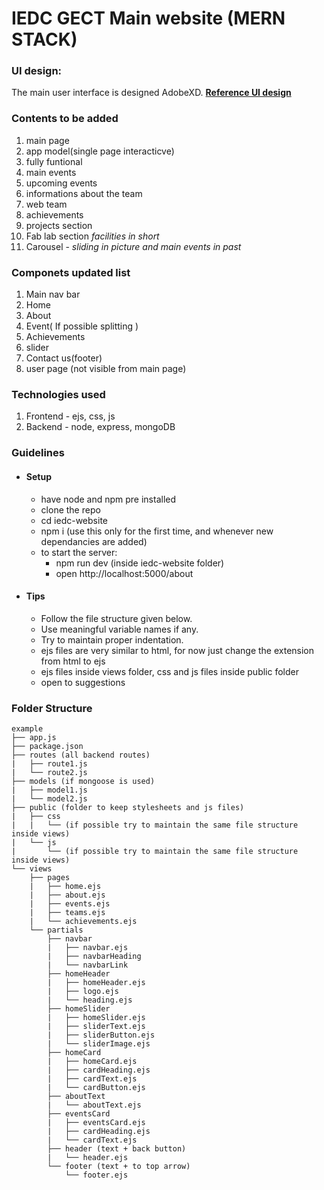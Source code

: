 <!-- @format -->

# IEDC GECT Main website (MERN STACK)


### UI design:

The main user interface is designed AdobeXD.
[**Reference UI design**](https://xd.adobe.com/view/589df37a-5601-4512-8d2d-d1d3a0728ec7-0dce/)


### Contents to be added

1. main page
2. app model(single page interacticve)
3. fully funtional
4. main events
5. upcoming events
6. informations about the team
7. web team
8. achievements
9. projects section
10. Fab lab section _facilities in short_
11. Carousel - _sliding in picture and main events in past_

### Componets updated list 
1. Main nav bar
2. Home 
3. About 
4. Event( If possible splitting )
5. Achievements
6. slider
7. Contact us(footer)
7. user page (not visible from main page)           
   
### Technologies used       
1. Frontend - ejs, css, js      
2. Backend  - node, express, mongoDB       

### Guidelines     
- #### Setup
  - have node and npm pre installed
  - clone the repo
  - cd iedc-website
  - npm i (use this only for the first time, and whenever new dependancies are added)
  - to start the server:
    - npm run dev (inside iedc-website folder)
    - open http://localhost:5000/about
  
- #### Tips
  - Follow the file structure given below.
  - Use meaningful variable names if any.
  - Try to maintain proper indentation. 
  - ejs files are very similar to html, for now just change the extension from html to ejs
  - ejs files inside views folder, css and js  files inside public folder  
  - open to suggestions

### Folder Structure
```
example     
├── app.js
├── package.json
├── routes (all backend routes)    
|   ├── route1.js     
|   └── route2.js       
├── models (if mongoose is used)        
|   ├── model1.js       
|   └── model2.js       
├── public (folder to keep stylesheets and js files)             
|   ├── css         
|   |   └── (if possible try to maintain the same file structure inside views)        
|   └── js          
|       └── (if possible try to maintain the same file structure inside views)      
└── views  
    ├── pages
    |   ├── home.ejs
    |   ├── about.ejs
    |   ├── events.ejs
    |   ├── teams.ejs
    |   └── achievements.ejs
    └── partials
        ├── navbar
        |   ├── navbar.ejs
        |   ├── navbarHeading
        |   └── navbarLink
        ├── homeHeader
        |   ├── homeHeader.ejs
        |   ├── logo.ejs
        |   └── heading.ejs
        ├── homeSlider
        |   ├── homeSlider.ejs
        |   ├── sliderText.ejs
        |   ├── sliderButton.ejs
        |   └── sliderImage.ejs
        ├── homeCard
        |   ├── homeCard.ejs
        |   ├── cardHeading.ejs
        |   ├── cardText.ejs
        |   └── cardButton.ejs
        ├── aboutText
        |   └── aboutText.ejs
        ├── eventsCard
        |   ├── eventsCard.ejs
        |   ├── cardHeading.ejs
        |   └── cardText.ejs
        ├── header (text + back button)
        |   └── header.ejs    
        └── footer (text + to top arrow) 
            └── footer.ejs
```
